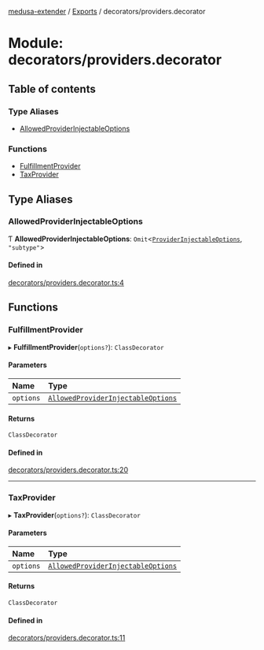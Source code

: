 [medusa-extender](../README.md) / [Exports](../modules.md) / decorators/providers.decorator

# Module: decorators/providers.decorator

## Table of contents

### Type Aliases

- [AllowedProviderInjectableOptions](decorators_providers_decorator.md#allowedproviderinjectableoptions)

### Functions

- [FulfillmentProvider](decorators_providers_decorator.md#fulfillmentprovider)
- [TaxProvider](decorators_providers_decorator.md#taxprovider)

## Type Aliases

### AllowedProviderInjectableOptions

Ƭ **AllowedProviderInjectableOptions**: `Omit`<[`ProviderInjectableOptions`](core_types.md#providerinjectableoptions), ``"subtype"``\>

#### Defined in

[decorators/providers.decorator.ts:4](https://github.com/adrien2p/medusa-extender/blob/12c4270/src/decorators/providers.decorator.ts#L4)

## Functions

### FulfillmentProvider

▸ **FulfillmentProvider**(`options?`): `ClassDecorator`

#### Parameters

| Name | Type |
| :------ | :------ |
| `options` | [`AllowedProviderInjectableOptions`](decorators_providers_decorator.md#allowedproviderinjectableoptions) |

#### Returns

`ClassDecorator`

#### Defined in

[decorators/providers.decorator.ts:20](https://github.com/adrien2p/medusa-extender/blob/12c4270/src/decorators/providers.decorator.ts#L20)

___

### TaxProvider

▸ **TaxProvider**(`options?`): `ClassDecorator`

#### Parameters

| Name | Type |
| :------ | :------ |
| `options` | [`AllowedProviderInjectableOptions`](decorators_providers_decorator.md#allowedproviderinjectableoptions) |

#### Returns

`ClassDecorator`

#### Defined in

[decorators/providers.decorator.ts:11](https://github.com/adrien2p/medusa-extender/blob/12c4270/src/decorators/providers.decorator.ts#L11)
